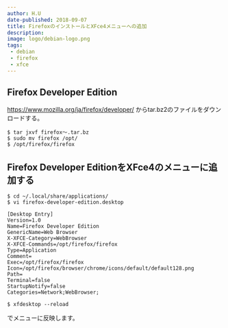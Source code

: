 ```yaml
---
author: H.U
date-published: 2018-09-07
title: FirefoxのインストールとXFce4メニューへの追加
description:
image: logo/debian-logo.png
tags:
 - debian
 - firefox
 - xfce
---
```


## Firefox Developer Edition
https://www.mozilla.org/ja/firefox/developer/ からtar.bz2のファイルをダウンロードする。

```
$ tar jxvf firefox〜.tar.bz
$ sudo mv firefox /opt/
$ /opt/firefox/firefox
```

## Firefox Developer EditionをXFce4のメニューに追加する
```
$ cd ~/.local/share/applications/
$ vi firefox-developer-edition.desktop
```

```
[Desktop Entry]
Version=1.0
Name=Firefox Developer Edition
GenericName=Web Browser
X-XFCE-Category=WebBrowser
X-XFCE-Commands=/opt/firefox/firefox
Type=Application
Comment=
Exec=/opt/firefox/firefox
Icon=/opt/firefox/browser/chrome/icons/default/default128.png
Path=
Terminal=false
StartupNotify=false
Categories=Network;WebBrowser;

```

```
$ xfdesktop --reload
```
でメニューに反映します。